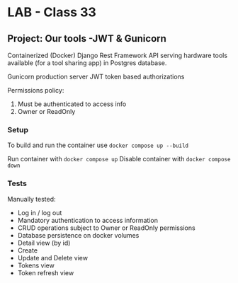 # LAB - Class 33

## Project: Our tools -JWT & Gunicorn
Containerized (Docker) Django Rest Framework API serving hardware tools available (for a tool sharing app) in Postgres database.

Gunicorn production server
JWT token based authorizations

Permissions policy:
1. Must be authenticated to access info
2. Owner or ReadOnly


### Setup
To build and run the container use `docker compose up --build`

Run container with `docker compose up`
Disable container with `docker compose down`

### Tests

Manually tested:
- Log in / log out
- Mandatory authentication to access information
- CRUD operations subject to Owner or ReadOnly permissions
- Database persistence on docker volumes
- Detail view (by id)
- Create
- Update and Delete view
- Tokens view
- Token refresh view

